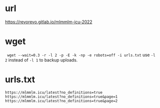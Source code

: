 # url
https://revorevo.gitlab.io/mlmmlm-icu-2022

# wget
` wget --wait=0.3 -r -l 2 -p -E -k -np -e robots=off -i urls.txt`
use `-l 2` instead of `-l 1` to backup uploads.
# urls.txt
```
https://mlmmlm.icu/latest?no_definitions=true
https://mlmmlm.icu/latest?no_definitions=true&page=1
https://mlmmlm.icu/latest?no_definitions=true&page=2

```
